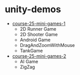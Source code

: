 # unity-demos
* [course-25-mini-games-1](https://www.udemy.com/course/c-sharp-projects-for-unity-game-development/learn/lecture/15904504#overview)
    * 2D Runner Game
    * 2D Shooter Game
    * Android Game
    * DragAndZoomWithMouse
    * TankGame
* [course-25-mini-games-2](https://www.udemy.com/course/unity-game-development-by-example/learn/lecture/12426762#overview) 
    * AI Game
    * ZigZag
